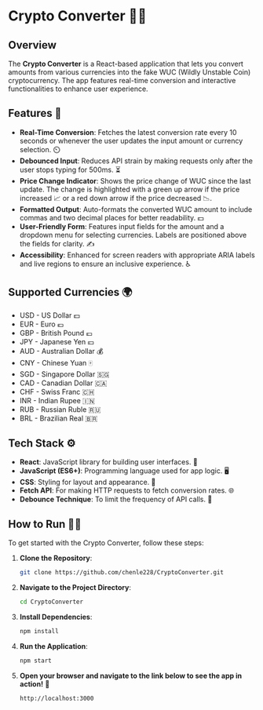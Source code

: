 # Crypto Converter 🚀💱

## Overview

The **Crypto Converter** is a React-based application that lets you convert amounts from various currencies into the fake WUC (Wildly Unstable Coin) cryptocurrency. The app features real-time conversion and interactive functionalities to enhance user experience.

## Features 🌟

- **Real-Time Conversion**: Fetches the latest conversion rate every 10 seconds or whenever the user updates the input amount or currency selection. ⏲️
- **Debounced Input**: Reduces API strain by making requests only after the user stops typing for 500ms. ⏳
- **Price Change Indicator**: Shows the price change of WUC since the last update. The change is highlighted with a green up arrow if the price increased 📈 or a red down arrow if the price decreased 📉.
- **Formatted Output**: Auto-formats the converted WUC amount to include commas and two decimal places for better readability. 💵
- **User-Friendly Form**: Features input fields for the amount and a dropdown menu for selecting currencies. Labels are positioned above the fields for clarity. ✍️
- **Accessibility**: Enhanced for screen readers with appropriate ARIA labels and live regions to ensure an inclusive experience. ♿

## Supported Currencies 🌍

- USD - US Dollar 💵
- EUR - Euro 💶
- GBP - British Pound 💷
- JPY - Japanese Yen 💴
- AUD - Australian Dollar 💰
- CNY - Chinese Yuan 🀄
- SGD - Singapore Dollar 🇸🇬
- CAD - Canadian Dollar 🇨🇦
- CHF - Swiss Franc 🇨🇭
- INR - Indian Rupee 🇮🇳
- RUB - Russian Ruble 🇷🇺
- BRL - Brazilian Real 🇧🇷

## Tech Stack ⚙️

- **React**: JavaScript library for building user interfaces. 🧩
- **JavaScript (ES6+)**: Programming language used for app logic. 🖥️
- **CSS**: Styling for layout and appearance. 🎨
- **Fetch API**: For making HTTP requests to fetch conversion rates. 🌐
- **Debounce Technique**: To limit the frequency of API calls. 🔄

## How to Run 🏃‍♀️
To get started with the Crypto Converter, follow these steps:

1. **Clone the Repository**:
   ```bash
   git clone https://github.com/chenle228/CryptoConverter.git
2. **Navigate to the Project Directory**:
   ```bash
   cd CryptoConverter
3. **Install Dependencies**:
   ```bash
   npm install
4. **Run the Application**:
   ```bash
   npm start
5. **Open your browser and navigate to the link below to see the app in action!** 🚀
   ```bash
   http://localhost:3000

